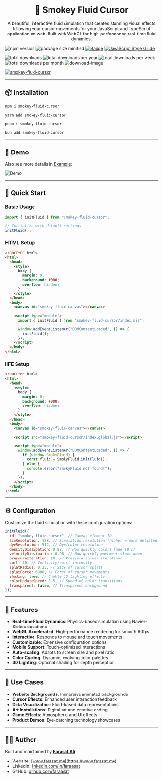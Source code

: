 <h1 align="center">🌊 Smokey Fluid Cursor</h1>

<p align="center">
A beautiful, interactive fluid simulation that creates stunning visual effects following your cursor movements for your JavaScript and TypeScript application on web. Built with WebGL for high-performance real-time fluid dynamics.
</p>

![npm version](https://img.shields.io/npm/v/smokey-fluid-cursor.svg)
![package size minified](https://img.shields.io/bundlephobia/min/smokey-fluid-cursor?style=plastic)
[![Badge](https://data.jsdelivr.com/v1/package/npm/smokey-fluid-cursor/badge)](https://www.jsdelivr.com/package/npm/smokey-fluid-cursor)
[![JavaScript Style Guide](https://img.shields.io/badge/code_style-standard-brightgreen.svg)](https://standardjs.com)

![total downloads](https://img.shields.io/npm/dt/smokey-fluid-cursor.svg)
![total downloads per year](https://img.shields.io/npm/dy/smokey-fluid-cursor.svg)
![total downloads per week](https://img.shields.io/npm/dw/smokey-fluid-cursor.svg)
![total downloads per month](https://img.shields.io/npm/dm/smokey-fluid-cursor.svg)
![download-image](https://img.shields.io/npm/dm/smokey-fluid-cursor.svg)

[![smokey-fluid-cursor](https://nodei.co/npm/smokey-fluid-cursor.png)](https://npmjs.org/package/smokey-fluid-cursor)

---

## 📦 Installation

```bash
npm i smokey-fluid-cursor

yarn add smokey-fluid-cursor

pnpm i smokey-fluid-cursor

bun add smokey-fluid-cursor
```

---

## 📸 Demo

Also see more details in [Example](https://github.com/faraasat/smokey-fluid-cursor/tree/main/example):

![Demo](https://github.com/faraasat/smokey-fluid-cursor/blob/main/images/demo.gif)

---

## 🚀 Quick Start

### Basic Usage

```javascript
import { initFluid } from "smokey-fluid-cursor";

// Initialize with default settings
initFluid();
```

### HTML Setup

```html
<!DOCTYPE html>
<html>
  <head>
    <style>
      body {
        margin: 0;
        background: #000;
        overflow: hidden;
      }
    </style>
  </head>
  <body>
    <canvas id="smokey-fluid-canvas"></canvas>

    <script type="module">
      import { initFluid } from "smokey-fluid-cursor/index.mjs";

      window.addEventListener("DOMContentLoaded", () => {
        initFluid();
      });
    </script>
  </body>
</html>
```

### IIFE Setup

```html
<!DOCTYPE html>
<html>
  <head>
    <style>
      body {
        margin: 0;
        background: #000;
        overflow: hidden;
      }
    </style>
  </head>
  <body>
    <canvas id="smokey-fluid-canvas"></canvas>

    <script src="smokey-fluid-cursor/index.global.js"></script>

    <script type="module">
      window.addEventListener("DOMContentLoaded", () => {
        if (window.SmokyFluid) {
          const fluid = SmokyFluid.initFluid();
        } else {
          console.error("SmokyFluid not found!");
        }
      });
    </script>
  </body>
</html>
```

---

## ⚙️ Configuration

Customize the fluid simulation with these configuration options:

```javascript
initFluid({
  id: "smokey-fluid-cursor", // Canvas element ID
  simResolution: 128, // Simulation resolution (higher = more detailed)
  dyeResolution: 512, // Dye/color resolution
  densityDissipation: 0.98, // How quickly colors fade (0-1)
  velocityDissipation: 0.98, // How quickly movement slows down
  pressureIteration: 10, // Pressure solver iterations
  curl: 30, // Vorticity/swirl intensity
  splatRadius: 0.25, // Size of cursor splats
  splatForce: 6000, // Force of cursor movements
  shading: true, // Enable 3D lighting effects
  colorUpdateSpeed: 0.5, // Speed of color transitions
  transparent: false, // Transparent background
});
```

---

## 🌟 Features

- **Real-time Fluid Dynamics**: Physics-based simulation using Navier-Stokes equations
- **WebGL Accelerated**: High-performance rendering for smooth 60fps
- **Interactive**: Responds to mouse and touch movements
- **Customizable**: Extensive configuration options
- **Mobile Support**: Touch-optimized interactions
- **Auto-scaling**: Adapts to screen size and pixel ratio
- **Color Cycling**: Dynamic, evolving color palettes
- **3D Lighting**: Optional shading for depth perception

---

## 🎯 Use Cases

- **Website Backgrounds**: Immersive animated backgrounds
- **Cursor Effects**: Enhanced user interaction feedback
- **Data Visualization**: Fluid-based data representations
- **Art Installations**: Digital art and creative coding
- **Game Effects**: Atmospheric and UI effects
- **Product Demos**: Eye-catching technology showcases

---

## 🧑‍💻 Author

Built and maintained by [**Farasat Ali**](https://www.farasat.me)

- Website: [www.farasat.me](https://www.farasat.me)
- LinkedIn: [linkedin.com/in/faraasat](https://linkedin.com/in/faraasat)
- GitHub: [github.com/faraasat](https://github.com/faraasat)
